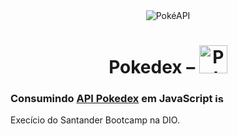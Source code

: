 <div align="center"> <img src="https://pokeapi.co/static/pokeapi_256.3fa72200.png" alt="PokéAPI"/ > </div>

<h1 align="center" size="5rem"> Pokedex &ndash; <img src="https://www.nicepng.com/png/full/228-2285786_pokedex-kanto-pokedex-de-kanto.png" alt="Pokedex" width="45"/ ></h1>


### Consumindo [API Pokedex](https://pokeapi.co/) em JavaScript  <img src="https://cdn-icons-png.flaticon.com/512/5968/5968292.png" alt="js icon" width="15"/>
Execício do Santander Bootcamp na DIO.
